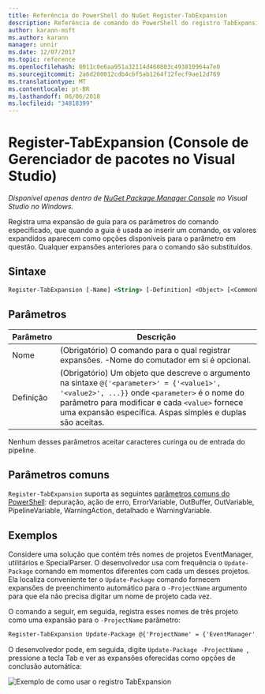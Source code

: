 ```yaml
---
title: Referência do PowerShell do NuGet Register-TabExpansion
description: Referência de comando do PowerShell do registro TabExpansion no Console do Gerenciador de pacotes do NuGet no Visual Studio.
author: karann-msft
ms.author: karann
manager: unnir
ms.date: 12/07/2017
ms.topic: reference
ms.openlocfilehash: 8011c0e6aa951a32114d460803c493810964a7e0
ms.sourcegitcommit: 2a6d200012cdb4cbf5ab1264f12fecf9ae12d769
ms.translationtype: MT
ms.contentlocale: pt-BR
ms.lasthandoff: 06/06/2018
ms.locfileid: "34818399"
---
```

# <a name="register-tabexpansion-package-manager-console-in-visual-studio"></a>Register-TabExpansion (Console de Gerenciador de pacotes no Visual Studio)

*Disponível apenas dentro de [NuGet Package Manager Console](package-manager-console.md) no Visual Studio no Windows.*

Registra uma expansão de guia para os parâmetros do comando especificado, que quando a guia é usada ao inserir um comando, os valores expandidos aparecem como opções disponíveis para o parâmetro em questão. Qualquer expansões anteriores para o comando são substituídos.

## <a name="syntax"></a>Sintaxe

```ps
Register-TabExpansion [-Name] <String> [-Definition] <Object> [<CommonParameters>]
```

## <a name="parameters"></a>Parâmetros

| Parâmetro | Descrição |
| --- | --- |
| Nome | (Obrigatório) O comando para o qual registrar expansões. -Nome do comutador em si é opcional. |
| Definição | (Obrigatório) Um objeto que descreve o argumento na sintaxe `@{'<parameter>' = {'<value1>', '<value2>', ...}}` onde `<parameter>` é o nome do parâmetro para modificar e cada `<value>` fornece uma expansão específica. Aspas simples e duplas são aceitas. |

Nenhum desses parâmetros aceitar caracteres curinga ou de entrada do pipeline.

## <a name="common-parameters"></a>Parâmetros comuns

`Register-TabExpansion` suporta as seguintes [parâmetros comuns do PowerShell](http://go.microsoft.com/fwlink/?LinkID=113216): depuração, ação de erro, ErrorVariable, OutBuffer, OutVariable, PipelineVariable, WarningAction, detalhado e WarningVariable.

## <a name="examples"></a>Exemplos

Considere uma solução que contém três nomes de projetos EventManager, utilitários e SpecialParser. O desenvolvedor usa com frequência o `Update-Package` comando em momentos diferentes com cada um desses projetos. Ela localiza conveniente ter o `Update-Package` comando fornecem expansões de preenchimento automático para o `-ProjectName` argumento para que ela não precisa digitar um nome de projeto cada vez. 

O comando a seguir, em seguida, registra esses nomes de três projeto como uma expansão para o `-ProjectName` parâmetro:

```ps
Register-TabExpansion Update-Package @{'ProjectName' = {'EventManager', 'Utilities', 'SpecialParser'}}    
```

O desenvolvedor pode, em seguida, digite `Update-Package -ProjectName `, pressione a tecla Tab e ver as expansões oferecidas como opções de conclusão automática:

![Exemplo de como usar o registro TabExpansion](media/Register-TabExpansion-Example.png)
